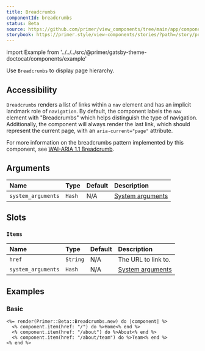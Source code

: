 ```yaml
---
title: Breadcrumbs
componentId: breadcrumbs
status: Beta
source: https://github.com/primer/view_components/tree/main/app/components/primer/beta/breadcrumbs.rb
storybook: https://primer.style/view-components/stories/?path=/story/primer-beta-breadcrumbs
---
```


import Example from '../../../src/@primer/gatsby-theme-doctocat/components/example'

<!-- Warning: AUTO-GENERATED file, do not edit. Add code comments to your Ruby instead <3 -->

Use `Breadcrumbs` to display page hierarchy.

## Accessibility

`Breadcrumbs` renders a list of links within a `nav` element and has an implicit landmark role of `navigation`.
By default, the component labels the `nav` element with "Breadcrumbs" which helps distinguish the type of navigation.
Additionally, the component will always render the last link, which should represent the current page, with an `aria-current="page"` attribute.

For more information on the breadcrumbs pattern implemented by this component, see [WAI-ARIA 1.1 Breadcrumb](https://www.w3.org/TR/wai-aria-practices-1.1/#breadcrumb).

## Arguments

| Name | Type | Default | Description |
| :- | :- | :- | :- |
| `system_arguments` | `Hash` | N/A | [System arguments](/system-arguments) |

## Slots

### `Items`

| Name | Type | Default | Description |
| :- | :- | :- | :- |
| `href` | `String` | N/A | The URL to link to. |
| `system_arguments` | `Hash` | N/A | [System arguments](/system-arguments) |

## Examples

### Basic

<Example src="<nav aria-label='Breadcrumb' data-view-component='true'>  <ol>      <li data-view-component='true' class='breadcrumb-item'><a href='/' data-view-component='true'>Home</a></li>      <li data-view-component='true' class='breadcrumb-item'><a href='/about' data-view-component='true'>About</a></li>      <li data-view-component='true' class='breadcrumb-item  breadcrumb-item-selected'><a aria-current='page' href='/about/team' data-view-component='true' class='breadcrumb-item-selected'>Team</a></li>  </ol></nav>" />

```erb
<%= render(Primer::Beta::Breadcrumbs.new) do |component| %>
  <% component.item(href: "/") do %>Home<% end %>
  <% component.item(href: "/about") do %>About<% end %>
  <% component.item(href: "/about/team") do %>Team<% end %>
<% end %>
```
